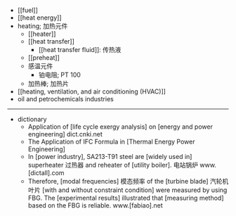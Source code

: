 - [[fuel]]
- [[heat energy]]
- heating; 加热元件
    - [[heater]]
    - [[heat transfer]]
        - [[heat transfer fluid]]: 传热液
    - [[preheat]]
    - 感温元件
        - 铂电阻; PT 100
    - 加热棒; 加热片
- [[heating, ventilation, and air conditioning (HVAC)]]
- oil and petrochemicals industries
- ---
- dictionary 
    - Application of [life cycle exergy analysis] on [energy and power engineering] dict.cnki.net
    - The Application of IFC Formula in [Thermal Energy Power Engineering]
    - In [power industry], SA213-T91 steel are [widely used in] superheater 过热器 and reheater of [utility boiler]. 电站锅炉 www.[dictall].com
    - Therefore, [modal frequencies] 模态频率 of the [turbine blade] 汽轮机叶片 [with and without constraint condition] were measured by using FBG. The [experimental results] illustrated that [measuring method] based on the FBG is reliable. www.[fabiao].net
